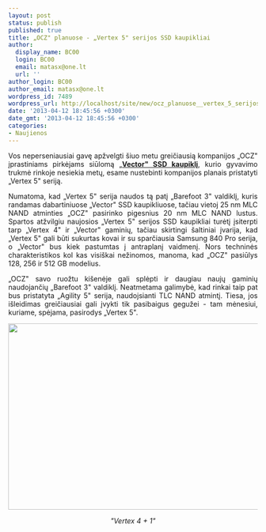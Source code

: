 ```yaml
---
layout: post
status: publish
published: true
title: „OCZ" planuose - „Vertex 5" serijos SSD kaupikliai
author:
  display_name: BC00
  login: BC00
  email: matasx@one.lt
  url: ''
author_login: BC00
author_email: matasx@one.lt
wordpress_id: 7489
wordpress_url: http://localhost/site/new/ocz_planuose__vertex_5_serijos_ssd_kaupikliai/
date: '2013-04-12 18:45:56 +0300'
date_gmt: '2013-04-12 18:45:56 +0300'
categories:
- Naujienos
---
```

<p style="text-align: justify;">
	Vos neperseniausiai gavę apžvelgti &scaron;iuo metu greičiausią kompanijos &bdquo;OCZ&quot; įprastiniams pirkėjams siūlomą <a href="http://www.technews.lt/naujiena/n/a/ocz_vector_256_gb_ssd_kaupiklis.html">&bdquo;<strong>Vector&quot; SSD kaupiklį</strong></a>, kurio gyvavimo trukmė rinkoje nesiekia metų, esame nustebinti kompanijos planais pristatyti &bdquo;Vertex 5&quot; seriją.</p>
<p style="text-align: justify;">
	Numatoma, kad &bdquo;Vertex 5&quot; serija naudos tą patį &bdquo;Barefoot 3&quot; valdiklį, kuris randamas dabartiniuose &bdquo;Vector&quot; SSD kaupikliuose, tačiau vietoj 25 nm MLC NAND atminties &bdquo;OCZ&quot; pasirinko pigesnius 20 nm MLC NAND lustus. Spartos atžvilgiu naujosios &bdquo;Vertex 5&quot; serijos SSD kaupikliai turėtį įsiterpti tarp &bdquo;Vertex 4&quot; ir &bdquo;Vector&quot; gaminių, tačiau skirtingi &scaron;altiniai įvarija, kad &bdquo;Vertex 5&quot; gali būti sukurtas kovai ir su sparčiausia Samsung 840 Pro serija, o &bdquo;Vector&quot; bus kiek pastumtas į antraplanį vaidmenį. Nors techninės charakteristikos kol kas visi&scaron;kai nežinomos, manoma, kad &bdquo;OCZ&quot; pasiūlys 128, 256 ir 512 GB modelius.</p>
<p style="text-align: justify;">
	&bdquo;OCZ&quot; savo ruožtu ki&scaron;enėje gali splėpti ir daugiau naujų gaminių naudojančių &bdquo;Barefoot 3&quot; valdiklį. Neatmetama galimybė, kad rinkai taip pat bus pristatyta &bdquo;Agility 5&quot; serija, naudojsianti TLC NAND atmintį. Tiesa, jos i&scaron;leidimas greičiausiai gali įvykti tik pasibaigus gegužei - tam mėnesiui, kuriame, spėjama, pasirodys &bdquo;Vertex 5&quot;.</p>
<p style="text-align: justify;">
	<img alt="" src="http://technews.lt/userfiles/vertex4logo.jpg" style="width: 520px; height: 377px;" /></p>
<p style="text-align: center;">
	<em>&quot;Vertex 4 + 1&quot; </em></p>
